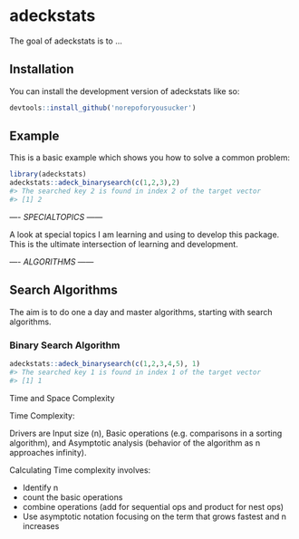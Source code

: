 
<!-- README.md is generated from README.Rmd. Please edit that file -->

# adeckstats

<!-- badges: start -->
<!-- badges: end -->

The goal of adeckstats is to …

## Installation

You can install the development version of adeckstats like so:

``` r
devtools::install_github('norepoforyousucker')
```

## Example

This is a basic example which shows you how to solve a common problem:

``` r
library(adeckstats)
adeckstats::adeck_binarysearch(c(1,2,3),2)
#> The searched key 2 is found in index 2 of the target vector
#> [1] 2
```

—- $SPECIAL TOPICS$ ——

A look at special topics I am learning and using to develop this
package. This is the ultimate intersection of learning and development.

—- $ALGORITHMS$ ——

## Search Algorithms

The aim is to do one a day and master algorithms, starting with search
algorithms.

### Binary Search Algorithm

``` r
adeckstats::adeck_binarysearch(c(1,2,3,4,5), 1)
#> The searched key 1 is found in index 1 of the target vector
#> [1] 1
```

Time and Space Complexity

Time Complexity:

Drivers are Input size (n), Basic operations (e.g. comparisons in a
sorting algorithm), and Asymptotic analysis (behavior of the algorithm
as n approaches infinity).

Calculating Time complexity involves:

- Identify n
- count the basic operations
- combine operations (add for sequential ops and product for nest ops)
- Use asymptotic notation focusing on the term that grows fastest and n
  increases
